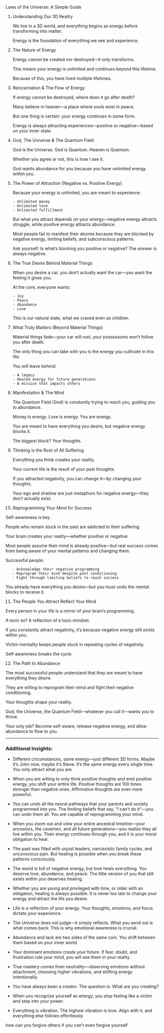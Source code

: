 
Laws of the Universe: A Simple Guide

1. Understanding Our 3D Reality
    
    We live in a 3D world, and everything begins as energy before transforming into matter.
    
    Energy is the foundation of everything we see and experience.
    
2. The Nature of Energy
    
    Energy cannot be created nor destroyed—it only transforms.
    
    This means your energy is unlimited and continues beyond this lifetime.
    
    Because of this, you have lived multiple lifetimes.
    
3. Reincarnation & The Flow of Energy
    
    If energy cannot be destroyed, where does it go after death?
    
    Many believe in heaven—a place where souls exist in peace.
    
    But one thing is certain: your energy continues in some form.
    
    Energy is always attracting experiences—positive or negative—based on your inner state.
    
4. God, The Universe & The Quantum Field
    
    God is the Universe. God is Quantum. Heaven is Quantum.
    
    Whether you agree or not, this is how I see it.
    
    God wants abundance for you because you have unlimited energy within you.
    
5. The Power of Attraction (Negative vs. Positive Energy)
    
    Because your energy is unlimited, you are meant to experience:
    
    ```
    - Unlimited money
    - Unlimited love
    - Unlimited fulfillment
    ```
    
    But what you attract depends on your energy—negative energy attracts struggle, while positive energy attracts abundance.
    
    Most people fail to manifest their desires because they are blocked by negative energy, limiting beliefs, and subconscious patterns.
    
    Ask yourself: Is what’s blocking you positive or negative? The answer is always negative.
    
6. The True Desire Behind Material Things
    
    When you desire a car, you don’t actually want the car—you want the feeling it gives you.
    
    At the core, everyone wants:
    
    ```
    - Joy
    - Peace
    - Abundance
    - Love
    ```
    
    This is our natural state, what we craved even as children.
    
7. What Truly Matters (Beyond Material Things)
    
    Material things fade—your car will rust, your possessions won’t follow you after death.
    
    The only thing you can take with you is the energy you cultivate in this life.
    
    You will leave behind:
    
    ```
    - A legacy
    - Healed energy for future generations
    - A mission that impacts others
    ```
    
8. Manifestation & The Mind
    
    The Quantum Field (God) is constantly trying to reach you, guiding you to abundance.
    
    Money is energy. Love is energy. You are energy.
    
    You are meant to have everything you desire, but negative energy blocks it.
    
    The biggest block? Your thoughts.
    
9. Thinking is the Root of All Suffering
    
    Everything you think creates your reality.
    
    Your current life is the result of your past thoughts.
    
    If you attracted negativity, you can change it—by changing your thoughts.
    
    Your ego and shadow are just metaphors for negative energy—they don’t actually exist.
    
10. Reprogramming Your Mind for Success
    

Self-awareness is key.

People who remain stuck in the past are addicted to their suffering.

Your brain creates your reality—whether positive or negative.

Most people assume their mind is already positive—but real success comes from being aware of your mental patterns and changing them.

Successful people:

```
   - Acknowledge their negative programming
   - Reprogram their mind despite past conditioning
   - Fight through limiting beliefs to reach success
```

You already have everything you desire—but you must undo the mental blocks to receive it.

11. The People You Attract Reflect Your Mind
    

Every person in your life is a mirror of your brain’s programming.

A toxic ex? A reflection of a toxic mindset.

If you constantly attract negativity, it’s because negative energy still exists within you.

Victim mentality keeps people stuck in repeating cycles of negativity.

Self-awareness breaks the cycle.

12. The Path to Abundance
    

The most successful people understand that they are meant to have everything they desire.

They are willing to reprogram their mind and fight their negative conditioning.

Your thoughts shape your reality.

God, the Universe, the Quantum Field—whatever you call it—wants you to thrive.

Your only job? Become self-aware, release negative energy, and allow abundance to flow to you.

---

### Additional Insights:

- Different circumstances, same energy—just different 3D forms. Maybe it’s John now, maybe it’s Steve. It’s the same energy every single time. You only attract what you are.
    
- When you are willing to only think positive thoughts and emit positive energy, you shift your entire life. Positive thoughts are 100 times stronger than negative ones. Affirmative thoughts are even more powerful.
    
- You can undo all the neural pathways that your parents and society programmed into you. The limiting beliefs that say, "I can’t do it"—you can undo them all. You are capable of reprogramming your mind.
    
- When you zoom out and view your entire ancestral timeline—your ancestors, the cavemen, and all future generations—you realize they all live within you. Their energy continues through you, and it is your moral obligation to heal.
    
- The past was filled with unjust leaders, narcissistic family cycles, and unconscious pain. But healing is possible when you break these patterns consciously.
    
- The world is full of negative energy, but love heals everything. You deserve love, abundance, and peace. The little version of you that still exists within you deserves healing.
    
- Whether you are young and privileged with time, or older with an obligation, healing is always possible. It is never too late to change your energy and attract the life you desire.
    
- Life is a reflection of your energy. Your thoughts, emotions, and focus dictate your experience.
    
- The Universe does not judge—it simply reflects. What you send out is what comes back. This is why emotional awareness is crucial.
    
- Abundance and lack are two sides of the same coin. You shift between them based on your inner world.
    
- Your dominant emotions create your future. If fear, doubt, and frustration rule your mind, you will see them in your reality.
    
- True mastery comes from neutrality—observing emotions without attachment, choosing higher vibrations, and shifting energy intentionally.
    
- You have always been a creator. The question is: What are you creating?
    
- When you recognize yourself as energy, you stop feeling like a victim and step into your power.
    
- Everything is vibration. The highest vibration is love. Align with it, and everything else follows effortlessly.

how can you forgive others if you can't even forgive yourself